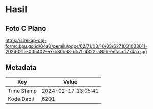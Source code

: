 # Hasil

## Foto C Plano

https://sirekap-obj-formc.kpu.go.id/04a8/pemilu/pdpr/62/71/03/10/03/6271031003011-20240215-005402--e7b3bb68-b57f-4322-a85b-eefaccf774aa.jpg


## Metadata

| Key        | Value               |
| ---------- | ------------------- |
| Time Stamp | 2024-02-17 13:05:41 |
| Kode Dapil | 6201                |



